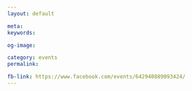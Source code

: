 ```yaml
---
layout: default

meta: 
keywords: 

og-image: 

category: events
permalink: 

fb-link: https://www.facebook.com/events/642940889093424/
---
```


